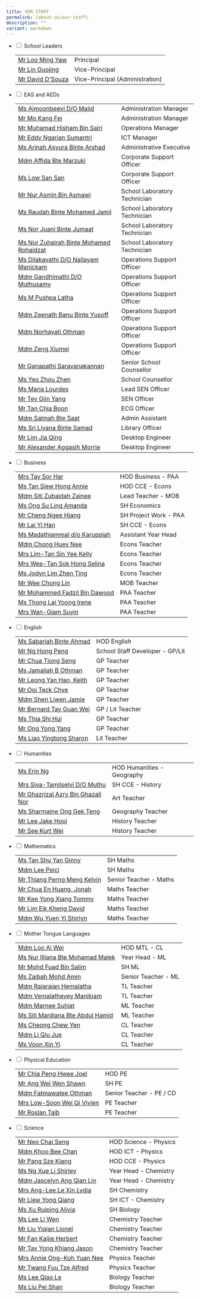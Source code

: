 ```yaml
---
title: OUR STAFF
permalink: /about-us/our-staff/
description: ""
variant: markdown
---
```

<div class="content">
<ul class="jekyllcodex_accordion">
<li><input type="checkbox" id="accordion1"> <label for="accordion1">School Leaders</label>
<div><table cellpadding="0" cellspacing="0" border="0"><tbody>
<tr><td><a href="mailto:millennia_inst@moe.edu.sg" target="">Mr Loo Ming Yaw</a></td><td>Principal</td></tr>
<tr><td><a href="mailto:millennia_inst@moe.edu.sg" target="">Mr Lin Guojing</a></td><td>Vice-Principal</td></tr>
<tr><td><a href="mailto:millennia_inst@moe.edu.sg" target="">Mr David D'Souza</a></td><td>Vice-Principal (Administration)</td></tr>
</tbody></table></div></li>

<li><input type="checkbox" id="accordion2"> <label for="accordion2">EAS and AEDs</label>
<div><table cellpadding="0" cellspacing="0" border="0"><tbody>
<tr><td><a href="mailto:ajmoonbeevi_majid@moe.edu.sg" target="">Ms Ajmoonbeevi D/O Majid</a></td><td>Administration Manager</td></tr>
<tr><td><a href="mailto:mo_kang_fei@moe.edu.sg" target="">Mr Mo Kang Fei</a></td><td>Administration Manager</td></tr>
<tr><td><a href="mailto:muhamad_hisham_b_sairi@moe.edu.sg" target="">Mr Muhamad Hisham Bin Sairi</a></td><td>Operations Manager</td></tr>
<tr><td><a href="mailto:eddy_ngarian_sumantri@moe.edu.sg" target="">Mr Eddy Ngarian Sumantri</a></td><td>ICT Manager</td></tr>
<tr><td><a href="mailto:arinah_asyura_arshad@moe.edu.sg" target="">Ms Arinah Asyura Binte Arshad</a></td><td>Administrative Executive</td></tr>
<tr><td><a href="mailto:affida_marzuki@moe.edu.sg" target="">Mdm Affida Bte Marzuki</a></td><td>Corporate Support Officer</td></tr>
<tr><td><a href="mailto:low_san_san_a@moe.edu.sg" target="">Ms Low San San</a>&nbsp;</td><td>Corporate Support Officer</td></tr>
<tr><td><a href="mailto:NUR_ASMIN_ASMAWI@moe.edu.sg" target="">Mr Nur Asmin Bin Asmawi</a></td><td>School Laboratory Technician</td></tr>
<tr><td><a href="mailto:raudah_mohamed_jamil@moe.edu.sg" target="">Ms Raudah Binte Mohamed Jamil</a></td><td>School Laboratory Technician</td></tr>
<tr><td><a href="mailto:nor_juani_jumaat@moe.edu.sg" target="">Ms Nor Juani Binte Jumaat</a></td><td>School Laboratory Technician</td></tr>
<tr><td><a href="mailto:NUR_ZUHAIRAH_MOHAMED_ROHAIDZAT@moe.edu.sg" target="">Ms Nur Zuhairah Binte Mohamed Rohaidzat</a></td><td>School Laboratory Technician</td></tr>
<tr><td><a href="mailto:DILAKAVATHI_NALLAYAN_MANICKAM@moe.edu.sg" target="">Ms Dilakavathi D/O Nallayam Manickam</a></td><td>Operations Support Officer</td></tr>
<tr><td><a href="mailto:GANDHIMATHI_MUTHUSAMY@moe.edu.sg" target="">Mdm Gandhimathi D/O Muthusamy</a></td><td>Operations Support Officer</td></tr>
<tr><td><a href="mailto:m_pushpa_latha@moe.edu.sg" target="">Ms M Pushpa Latha</a></td><td>Operations Support Officer</td></tr>
<tr><td><a href="mailto:ZEENATH_BANU_YUSOFF@moe.edu.sg" target="">Mdm Zeenath Banu Binte Yusoff</a></td><td>Operations Support Officer</td></tr>
<tr><td><a href="mailto:NORHAYATI_OTHMAN_A@moe.edu.sg" target="">Mdm Norhayati Othman</a></td><td>Operations Support Officer</td></tr>
<tr><td><a href="mailto:zeng_xiumei@moe.edu.sg" target="">Mdm Zeng Xiumei</a></td><td>Operations Support Officer</td></tr>
<tr><td><a href="mailto:GANAPATHI_SARAVANA_KANNAN@moe.edu.sg" target="">Mr Ganapathi Saravanakannan</a></td><td>Senior School Counsellor</td></tr>
<tr><td><a href="mailto:yeo_zhou_zhen@moe.edu.sg" target="">Ms Yeo Zhou Zhen</a></td><td>School Counsellor</td></tr>
<tr><td><a href="mailto:lourdes_maria@moe.edu.sg" target="">Ms Maria Lourdes</a></td><td>Lead SEN Officer</td></tr>
<tr><td><a href="mailto:tey_giin_yang@moe.edu.sg" target="">Mr Tey Giin Yang</a></td><td>SEN Officer</td></tr>
<tr><td><a href="mailto:tan_chia_boon@schools.gov.sg@moe.edu.sg" target="">Mr Tan Chia Boon</a></td><td>ECG Officer</td></tr>
<tr><td><a href="mailto:salmah_saat@moe.edu.sg" target="">Mdm Salmah Bte Saat</a></td><td>Admin Assistant</td></tr>
<tr><td><a href="mailto:Sri.Liyana@staff.spydus.com.sg" target="">Ms Sri Liyana Binte Samad</a></td><td>Library Officer</td></tr>
<tr><td><a href="mailto:g-ncs0908jde@ncs.com.sg" target="">Mr Lim Jia Qing</a></td><td>Desktop Engineer</td></tr>
<tr><td><a href="mailto:g-ncs0908jde@ncs.com.sg" target="">Mr Alexander Aggasih Morrie</a></td><td>Desktop Engineer</td></tr>
</tbody></table></div></li>

<li><input type="checkbox" id="accordion3"> <label for="accordion3">Business</label>
<div><table cellpadding="0" cellspacing="0" border="0"><tbody>
<tr><td><a href="mailto:lee_sor_har@moe.edu.sg" target="">Mrs Tay Sor Har</a></td><td>HOD Business - PAA</td></tr>
<tr><td><a href="mailto:tan_siew_hong_annie@moe.edu.sg" target="">Ms Tan Siew Hong Annie</a></td><td>HOD CCE - Econs</td></tr>
<tr><td><a href="mailto:siti_zubaidah_zainee@moe.edu.sg" target="">Mdm Siti Zubaidah Zainee</a></td><td>Lead Teacher - MOB</td></tr>
<tr><td><a href="mailto:ong_su_ling_amanda@moe.edu.sg" target="">Ms Ong Su Ling Amanda</a></td><td>SH Economics</td></tr>
<tr><td><a href="mailto:cheng_ngee_hiang@moe.edu.sg" target="">Mr Cheng Ngee Hiang</a></td><td>SH Project Work - PAA</td></tr>
<tr><td><a href="mailto:Lai_Yi Han@moe.edu.sg" target="">Mr Lai Yi Han</a></td><td>SH CCE - Econs</td></tr>
<tr><td><a href="mailto:madathiammal_karuppiah@moe.edu.sg" target="">Ms Madathiammal d/o Karuppiah</a></td><td>Assistant Year Head</td></tr>
<tr><td><a href="mailto:chong_huey_nee@moe.edu.sg" target="">Mdm Chong Huey Nee</a></td><td>Econs Teacher</td></tr>
<tr><td><a href="mailto:tan_sin_yee_a@moe.edu.sg" target="">Mrs Lim-Tan Sin Yee Kelly</a></td><td>Econs Teacher</td></tr>
<tr><td><a href="mailto:tan_sok_hong_selina@moe.edu.sg" target="">Mrs Wee-Tan Sok Hong Selina</a></td><td>Econs Teacher</td></tr>
<tr><td><a href="mailto:lim_zhen_ting_jodyn@moe.edu.sg" target="">Ms Jodyn Lim Zhen Ting</a></td><td>Econs Teacher</td></tr>
<tr><td><a href="mailto:wee_chong_lin@moe.edu.sg" target="">Mr Wee Chong Lin</a></td><td>MOB Teacher</td></tr>
<tr><td><a href="mailto:mohammed_fadzil_dawood@moe.edu.sg" target="">Mr Mohammed Fadzil Bin Dawood</a></td><td>PAA Teacher</td></tr>
<tr><td><a href="mailto:thong_lai_yoong@moe.edu.sg" target="">Ms Thong Lai Yoong Irene</a></td><td>PAA Teacher</td></tr>
<tr><td><a href="mailto:giam_suyin@moe.edu.sg" target="">Mrs Wan-Giam Suyin</a></td><td>PAA Teacher</td></tr>
</tbody></table></div></li>

<li><input type="checkbox" id="accordion4"> <label for="accordion4">English</label>
<div><table cellpadding="0" cellspacing="0" border="0"><tbody>
<tr><td><a href="mailto:sabariah_ahmad@moe.edu.sg" target="">Ms Sabariah Binte Ahmad</a></td><td>HOD English</td></tr>
<tr><td><a href="mailto:ng_hong_peng@moe.edu.sg" target="">Mr Ng Hong Peng</a></td><td>School Staff Developer - GP/Lit</td></tr>
<tr><td><a href="mailto:chua_tiong_seng@moe.edu.sg" target="">Mr Chua Tiong Seng</a></td><td>GP Teacher</td></tr>
<tr><td><a href="mailto:jamaliah_b_othman@moe.edu.sg" target="">Ms Jamaliah B Othman</a></td><td>GP Teacher</td></tr>
<tr><td><a href="mailto:leong_yan-hao_keith@moe.edu.sg" target="">Mr Leong Yan Hao, Keith</a></td><td>GP Teacher</td></tr>
<tr><td><a href="mailto:ooi_teck_chye@moe.edu.sg" target="">Mr Ooi Teck Chye</a></td><td>GP Teacher&nbsp;</td></tr>
<tr><td><a href="mailto:shen_liwen_jamie@moe.edu.sg" target="">Mdm Shen Liwen Jamie</a></td><td>GP Teacher</td></tr>
<tr><td><a href="mailto:tay_guan_wei_bernard@moe.edu.sg" target="">Mr Bernard Tay Guan Wei</a></td><td>GP / Lit Teacher</td></tr>
<tr><td><a href="mailto:Thia_Shi_Hui@moe.edu.sg" target="">Ms Thia Shi Hui</a></td><td>GP Teacher</td></tr>
<tr><td><a href="mailto:ong_yong_yang@moe.edu.sg" target="">Mr Ong Yong Yang</a></td><td>GP Teacher</td></tr>
<tr><td><a href="mailto:liao_yingtong@moe.edu.sg" target="">Ms Liao Yingtong Sharon</a></td><td>Lit Teacher</td></tr>
</tbody></table></div></li>

<li><input type="checkbox" id="accordion5"> <label for="accordion5">Humanities</label>
<div><table cellpadding="0" cellspacing="0" border="0"><tbody>
<tr><td><a href="mailto:ng_erin@moe.edu.sg" target="">Ms Erin Ng</a></td><td>HOD Humanities - Geography</td></tr>
<tr><td><a href="mailto:tamilselvi_siva@moe.edu.sg" target="">Mrs Siva-Tamilselvi D/O Muthu</a></td><td>SH CCE - History</td></tr>
<tr><td><a href="mailto:ghazrizal_azry_ghazali_nor@moe.edu.sg" target="">Mr Ghazrizal Azry Bin Ghazali Nor</a></td><td>Art Teacher</td></tr>
<tr><td><a href="mailto:sharmaine_ong_gek_teng_a@moe.edu.sg" target="">Ms Sharmaine Ong Gek Teng</a></td><td>Geography Teacher</td></tr>
<tr><td><a href="mailto:lee_jake_hooi@moe.edu.sg" target="">Mr Lee Jake Hooi</a></td><td>History Teacher</td></tr>
<tr><td><a href="mailto:see_kurt_wei@moe.edu.sg" target="">Mr See Kurt Wei</a></td><td>History Teacher</td></tr>
</tbody></table></div></li>

<li><input type="checkbox" id="accordion6"> <label for="accordion6">Mathematics</label>
<div><table cellpadding="0" cellspacing="0" border="0"><tbody>
<tr><td><a href="mailto:tan_shu_yan_ginny@moe.edu.sg" target="">Ms Tan Shu Yan Ginny</a></td><td>SH Maths</td></tr>
<tr><td><a href="mailto:lee_peici@moe.edu.sg" target="">Mdm Lee Peici</a></td><td>SH Maths</td></tr>
<tr><td><a href="mailto:kelvin_thiang_perng_meng@moe.edu.sg" target="">Mr Thiang Perng Meng Kelvin</a></td><td>Senior Teacher - Maths</td></tr>
<tr><td><a href="mailto:chua_en_huang_jonah@moe.edu.sg" target="">Mr Chua En Huang, Jonah</a></td><td>Maths Teacher</td></tr>
<tr><td><a href="mailto:kee_yongxiang_tommy@moe.edu.sg" target="">Mr Kee Yong Xiang Tommy</a></td><td>Maths Teacher</td></tr>
<tr><td><a href="mailto:lim_eik_kheng@moe.edu.sg" target="">Mr Lim Eik Kheng David</a></td><td>Maths Teacher</td></tr>
<tr><td><a href="mailto:wu_yuen_yi@moe.edu.sg" target="">Mdm Wu Yuen Yi Shirlyn</a></td><td>Maths Teacher</td></tr>
</tbody></table></div></li>

<li><input type="checkbox" id="accordion7"> <label for="accordion7">Mother Tongue Languages</label>
<div><table cellpadding="0" cellspacing="0" border="0"><tbody>
<tr><td><a href="mailto:loo_ai_wei@moe.edu.sg" target="">Mdm Loo Ai Wei</a></td><td>HOD MTL - CL</td></tr>
<tr><td><a href="mailto:nur_illiana_mohamad_malek@moe.edu.sg" target="">Ms Nur Illiana Bte Mohamad Malek</a></td><td>Year Head - ML</td></tr>
<tr><td><a href="mailto:mohd_fuad_salim@moe.edu.sg" target="">Mr Mohd Fuad Bin Salim</a></td><td>SH ML</td></tr>
<tr><td><a href="mailto:zaibah_mohammed_amin@moe.edu.sg" target="">Ms Zaibah Mohd Amin</a></td><td>Senior Teacher - ML</td></tr>
<tr><td><a href="mailto:rajarajan_hemalatha@moe.edu.sg" target="">Mdm Rajarajan Hemalatha</a></td><td>TL Teacher</td></tr>
<tr><td><a href="mailto:vemalathevey_manikiam@moe.edu.sg" target="">Mdm Vemalathevey Manikiam</a>&nbsp;</td><td>TL Teacher</td></tr>
<tr><td><a href="mailto:marnee_suhiat@moe.edu.sg" target="">Mdm Marnee Suhiat</a></td><td>ML Teacher</td></tr>
<tr><td><a href="mailto:siti_mardiana_abdul_hamid@moe.edu.sg" target="">Ms Siti Mardiana Bte Abdul Hamid</a></td><td>ML Teacher</td></tr>
<tr><td><a href="mailto:cheong_chew_yen@moe.edu.sg" target="">Ms Cheong Chew Yen</a></td><td>CL Teacher</td></tr>
<tr><td><a href="mailto:li_qiu_jue@moe.edu.sg" target="">Mdm Li Qiu Jue</a></td><td>CL Teacher</td></tr>
<tr><td><a href="mailto:voon_xin_yi@moe.edu.sg" target="">Ms Voon Xin Yi</a></td><td>CL Teacher</td></tr>
</tbody></table></div></li>

<li><input type="checkbox" id="accordion8"> <label for="accordion8">Physical Education</label>
<div><table cellpadding="0" cellspacing="0" border="0"><tbody>
<tr><td><a href="mailto:chia_peng_hwee@moe.edu.sg" target="">Mr Chia Peng Hwee Joel</a></td><td>HOD PE</td></tr>
<tr><td><a href="mailto:ang_wei_wen_shawn@moe.edu.sg" target="">Mr Ang Wei Wen Shawn</a></td><td>SH PE</td></tr>
<tr><td><a href="mailto:fatmawatee_othman@moe.edu.sg" target="">Mdm Fatmawatee Othman</a></td><td>Senior Teacher - PE / CD</td></tr>
<tr><td><a href="mailto:vivien_soon_wei_qi@moe.edu.sg" target="">Mrs Low-Soon Wei Qi Vivien</a></td><td>PE Teacher</td></tr>
<tr><td><a href="mailto:roslan_taib@moe.edu.sg" target="">Mr Roslan Taib</a></td><td>PE Teacher</td></tr>
</tbody></table></div></li>

<li><input type="checkbox" id="accordion9"> <label for="accordion9">Science</label>
<div><table cellpadding="0" cellspacing="0" border="0"><tbody>
<tr><td><a href="mailto:neo_chai_seng@moe.edu.sg" target="">Mr Neo Chai Seng</a></td><td>HOD Science - Physics</td></tr>
<tr><td><a href="mailto:khoo_bee_chan@moe.edu.sg" target="">Mdm Khoo Bee Chan</a></td><td>HOD ICT - Physics</td></tr>
<tr><td><a href="mailto:pang_sze_kiang@moe.edu.sg" target="">Mr Pang Sze Kiang</a></td><td>HOD CCE - Physics</td></tr>
<tr><td><a href="mailto:ng_xue_li_shirley@moe.edu.sg" target="">Ms Ng Xue Li Shirley</a></td><td>Year Head - Chemistry</td></tr>
<tr><td><a href="mailto:jascelyn_ang_qian_lin@moe.edu.sg" target="">Mdm Jascelyn Ang Qian Lin</a></td><td>Year Head - Chemistry</td></tr>
<tr><td><a href="mailto:lee_le_xin@moe.edu.sg" target="">Mrs Ang-Lee Le Xin Lydia</a></td><td>SH Chemistry</td></tr>
<tr><td><a href="mailto:liew_yong_qiang@moe.edu.sg" target="">Mr Liew Yong Qiang</a></td><td>SH ICT - Chemistry</td></tr>
<tr><td><a href="mailto:xu_ruiping@moe.edu.sg" target="">Ms Xu Ruiping Alivia</a></td><td>SH Biology</td></tr>
<tr><td><a href="mailto:lee_li_wen@moe.edu.sg" target="">Ms Lee Li Wen</a></td><td>Chemistry Teacher</td></tr>
<tr><td><a href="mailto:liu_yiqian_lionel@moe.edu.sg" target="">Mr Liu Yiqian Lionel</a></td><td>Chemistry Teacher</td></tr>
<tr><td><a href="mailto:fan_kaijie_herbert@moe.edu.sg" target="">Mr Fan Kaijie Herbert</a></td><td>Chemistry Teacher</td></tr>
<tr><td><a href="mailto:tay_yong_khiang_jason@moe.edu.sg" target="">Mr Tay Yong Khiang Jason</a></td><td>Chemistry Teacher</td></tr>
<tr><td><a href="mailto:koh_yuan_nee_annie@moe.edu.sg" target="">Mrs Annie Ong-Koh Yuan Nee</a></td><td>Physics Teacher</td></tr>
<tr><td><a href="mailto:twang_fuu_tze_alfred@moe.edu.sg" target="">Mr Twang Fuu Tze Alfred</a></td><td>Physics Teacher</td></tr>
<tr><td><a href="mailto:lee_qiao_le@moe.edu.sg" target="">Ms Lee Qiao Le</a></td><td>Biology Teacher</td></tr>
<tr><td><a href="mailto:liu_pei_shan@moe.edu.sg" target="">Ms Liu Pei Shan</a></td><td>Biology Teacher</td></tr>
</tbody></table></div></li></ul></div>